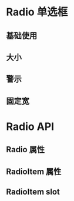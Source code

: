 <script setup>
import Default from './default.vue'
import Size from './size.vue'
import Alarm from './alarm.vue'
import ItemWidth from './itemWidth.vue'
import API from './api.vue'
import SLOT from './slot.vue'
</script>

# Radio 单选框

## 基础使用

<Preview comp-name="Radio" demo-name="default">
  <Default />
</Preview>

## 大小

<Preview comp-name="Radio" demo-name="size">
  <Size />
</Preview>

## 警示

<Preview comp-name="Radio" demo-name="alarm">
  <Alarm />
</Preview>

## 固定宽

<Preview comp-name="Radio" demo-name="itemWidth">
  <ItemWidth />
</Preview>

# Radio API

## Radio 属性

<API />

## RadioItem 属性

<ItemAPI />

## RadioItem slot

<SLOT />
